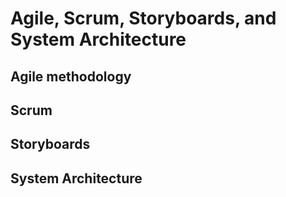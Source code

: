 # Agile, Scrum, Storyboards, and System Architecture

## Agile methodology

## Scrum

## Storyboards

## System Architecture